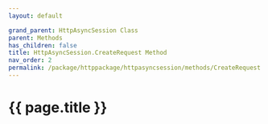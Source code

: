 ```yaml
---
layout: default

grand_parent: HttpAsyncSession Class
parent: Methods
has_children: false
title: HttpAsyncSession.CreateRequest Method
nav_order: 2
permalink: /package/httppackage/httpasyncsession/methods/CreateRequest
---
```

# {{ page.title }}